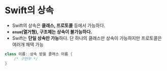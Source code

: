 # Swift의 상속

- Swift의 상속은 **클래스, 프로토콜** 등에서 가능하다.
- **`enum`(열거형), 구조체는 상속이 불가능하다.**
- Swift는 **단일 상속만 가능**하다.
	단 하나의 클래스만 상속이 가능하지만 프로토콜은 여러개 채택 가능

```swift
class 이름: 상속 받을 클래스 이름 {
    /* 구현부 */
}
```